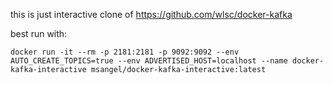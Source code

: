 this is just interactive clone of 
https://github.com/wlsc/docker-kafka

best run with: 
```shell script
docker run -it --rm -p 2181:2181 -p 9092:9092 --env AUTO_CREATE_TOPICS=true --env ADVERTISED_HOST=localhost --name docker-kafka-interactive msangel/docker-kafka-interactive:latest
```